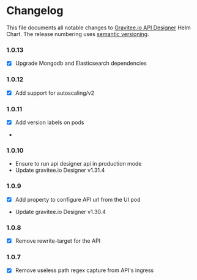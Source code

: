 # Changelog

This file documents all notable changes to [Gravitee.io API Designer](https://github.com/gravitee-io/helm-charts/tree/master/designer) Helm Chart. The release numbering uses [semantic versioning](http://semver.org).

### 1.0.13

- [X] Upgrade Mongodb and Elasticsearch dependencies

### 1.0.12

- [X] Add support for autoscaling/v2

### 1.0.11

- [X] Add version labels on pods
- 
### 1.0.10

- Ensure to run api designer api in production mode
- Update gravitee.io Designer v1.31.4

### 1.0.9

- [X] Add property to configure API url from the UI pod
- Update gravitee.io Designer v1.30.4

### 1.0.8

- [X] Remove rewrite-target for the API

### 1.0.7

- [X] Remove useless path regex capture from API's ingress
